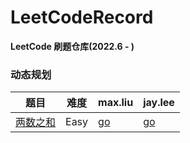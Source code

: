 # LeetCodeRecord
**LeetCode 刷题仓库(2022.6 - )**

### 动态规划
题目 | 难度 |  max.liu | jay.lee
-- |--|--|-- 
[两数之和](https://leetcode.cn/problems/two-sum/)| Easy| [go]() | [go](/twoSum/jayLee.go)

